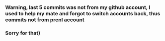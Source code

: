 ### Warning, last 5 commits was not from my github account, I used to help my mate and forgot to switch accounts back, thus commits not from prenl account
### Sorry for that)
